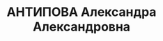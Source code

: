 ---
title: АНТИПОВА Александра Александровна
description: "Род. в 1895, РСФСР, Калининская обл., Вышний Волочек, русская, обр.:\
  \ ВПШ, член ВКП(б) с 1917 г. Проживала: РСФСР, Санкт-Петербург, ул. Скороходова,\
  \ д. 21/9, кв. 32. Ткацкая ф-ка, секретарь парткома \n  Арестована 22.12.1934. Обв.:\
  \ к-р деятельность. Приговор: ОСО при НКВД СССР, 16.01.1935 – 5 лет ССЫЛКИ. \n \
  \ Реабилитирована ВК ВС СССР 23.08.1957 за отсутствием состава преступления"
---